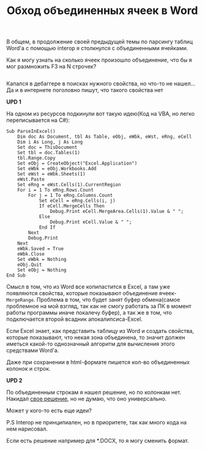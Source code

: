 ﻿---
title: "Обход объединенных ячеек в Word"
se.owner.user_id: 32793
se.owner.display_name: "iluxa1810"
se.owner.link: "https://ru.stackoverflow.com/users/32793/iluxa1810"
se.link: "https://ru.stackoverflow.com/questions/805934/%d0%9e%d0%b1%d1%85%d0%be%d0%b4-%d0%be%d0%b1%d1%8a%d0%b5%d0%b4%d0%b8%d0%bd%d0%b5%d0%bd%d0%bd%d1%8b%d1%85-%d1%8f%d1%87%d0%b5%d0%b5%d0%ba-%d0%b2-word"
se.question_id: 805934
se.post_type: question
se.score: 3
---
<p>В общем, в продолжение своей предыдущей темы по парсингу таблиц Word'a с помощью interop я столкнулся с объединенными ячейками.</p>

<p>Как я могу узнать на сколько ячеек произошло объединение, что бы я мог размножить F3 на N строчек?</p>

<p><a href="https://i.stack.imgur.com/61hjy.png" rel="nofollow noreferrer"><img src="https://i.stack.imgur.com/61hjy.png" alt=""></a></p>

<p>Капался в дебаггере в поисках нужного свойства, но что-то не нашел... Да и в интернете поголовно пишут, что такого свойства нет</p>

<p><strong>UPD 1</strong></p>

<p>На одном из ресурсов подкинули вот такую идею(Код на VBA, но легко переписывается на C#):</p>

<pre class="lang-vb prettyprint-override"><code>Sub ParseInExcel()
    Dim doc As Document, tbl As Table, eObj, eWbk, eWst, eRng, eCell
    Dim i As Long, j As Long
    Set doc = ThisDocument
    Set tbl = doc.Tables(1)
    tbl.Range.Copy
    Set eObj = CreateObject("Excel.Application")
    Set eWbk = eObj.Workbooks.Add
    Set eWst = eWbk.Sheets(1)
    eWst.Paste
    Set eRng = eWst.Cells(1).CurrentRegion
    For i = 1 To eRng.Rows.Count
        For j = 1 To eRng.Columns.Count
            Set eCell = eRng.Cells(i, j)
            If eCell.MergeCells Then
                Debug.Print eCell.MergeArea.Cells(1).Value &amp; " ";
            Else
                Debug.Print eCell.Value &amp; " ";
            End If
        Next
        Debug.Print
    Next
    eWbk.Saved = True
    eWbk.Close
    Set eWbk = Nothing
    eObj.Quit
    Set eObj = Nothing
End Sub
</code></pre>

<p>Смысл в том, что из Word все копипастится в Excel, а там уже появляются свойства, которые показывают объединение ячеек-<code>MergeRange</code>. Проблема в том, что будет занят буфер обмена(самое проблемное на мой взгляд, так как не смогу работать за ПК в момент работы программы иначе покалечу буфер), а так же в том, что подключается второй всадник апокалипсиса-Excel.</p>

<p>Если Excel знает, как представить таблицу из Word и создать свойства, которые показывают, что некая зона объединена, то значит должен иметься какой-то однозначный алгоритм для вычисления этого средствами Word'a.</p>

<p>Даже при сохранении в html-формате пишется кол-во объединенных колонок и строк.</p>

<p><strong>UPD 2</strong></p>

<p>По объединенным строкам я нашел решение, но по колонкам нет. Накидал <a href="https://ru.stackoverflow.com/a/808073/32793">свое решение</a>, но не думаю, что оно универсально. </p>

<p>Может у кого-то есть еще идеи?</p>

<p>P.S Interop не принципиален, но в приоритете, так как много кода на нем нарисовал.</p>

<p>Если есть решение например для *.DOCX, то я могу сменить формат.</p>
